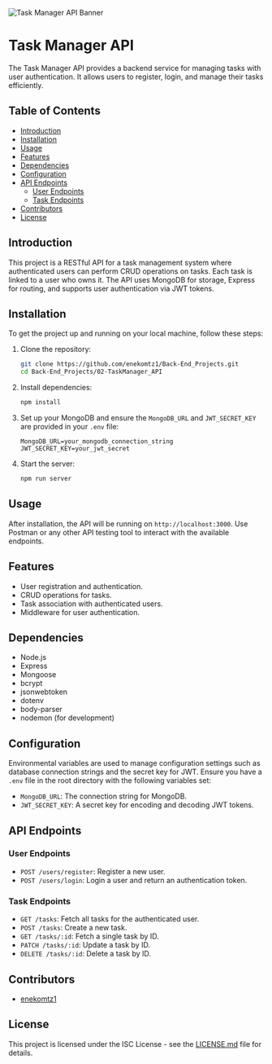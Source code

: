 ![Task Manager API Banner](https://i.imgur.com/RzpzRwB.png)

# Task Manager API

The Task Manager API provides a backend service for managing tasks with user authentication. It allows users to register, login, and manage their tasks efficiently.

## Table of Contents

-   [Introduction](#introduction)
-   [Installation](#installation)
-   [Usage](#usage)
-   [Features](#features)
-   [Dependencies](#dependencies)
-   [Configuration](#configuration)
-   [API Endpoints](#api-endpoints)
    -   [User Endpoints](#user-endpoints)
    -   [Task Endpoints](#task-endpoints)
-   [Contributors](#contributors)
-   [License](#license)

## Introduction

This project is a RESTful API for a task management system where authenticated users can perform CRUD operations on tasks. Each task is linked to a user who owns it. The API uses MongoDB for storage, Express for routing, and supports user authentication via JWT tokens.

## Installation

To get the project up and running on your local machine, follow these steps:

1. Clone the repository:

    ```bash
    git clone https://github.com/enekomtz1/Back-End_Projects.git
    cd Back-End_Projects/02-TaskManager_API
    ```

2. Install dependencies:

    ```bash
    npm install
    ```

3. Set up your MongoDB and ensure the `MongoDB_URL` and `JWT_SECRET_KEY` are provided in your `.env` file:

    ```
    MongoDB_URL=your_mongodb_connection_string
    JWT_SECRET_KEY=your_jwt_secret
    ```

4. Start the server:
    ```bash
    npm run server
    ```

## Usage

After installation, the API will be running on `http://localhost:3000`. Use Postman or any other API testing tool to interact with the available endpoints.

## Features

-   User registration and authentication.
-   CRUD operations for tasks.
-   Task association with authenticated users.
-   Middleware for user authentication.

## Dependencies

-   Node.js
-   Express
-   Mongoose
-   bcrypt
-   jsonwebtoken
-   dotenv
-   body-parser
-   nodemon (for development)

## Configuration

Environmental variables are used to manage configuration settings such as database connection strings and the secret key for JWT. Ensure you have a `.env` file in the root directory with the following variables set:

-   `MongoDB_URL`: The connection string for MongoDB.
-   `JWT_SECRET_KEY`: A secret key for encoding and decoding JWT tokens.

## API Endpoints

### User Endpoints

-   `POST /users/register`: Register a new user.
-   `POST /users/login`: Login a user and return an authentication token.

### Task Endpoints

-   `GET /tasks`: Fetch all tasks for the authenticated user.
-   `POST /tasks`: Create a new task.
-   `GET /tasks/:id`: Fetch a single task by ID.
-   `PATCH /tasks/:id`: Update a task by ID.
-   `DELETE /tasks/:id`: Delete a task by ID.

## Contributors

-   [enekomtz1](https://github.com/enekomtz1)

## License

This project is licensed under the ISC License - see the [LICENSE.md](LICENSE.md) file for details.
